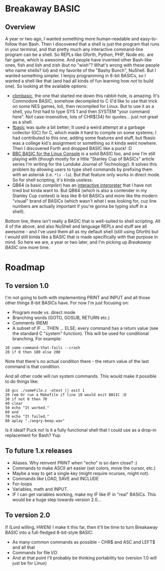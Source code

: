 # Breakaway BASIC

## Overview

A year or two ago, I wanted something more human-readable and easy-to-follow than Bash.  Then I discovered that a shell is just the program that runs in your terminal, and that pretty much any interactive command-line program can be a shell.  So REPLs like Gforth, Python, PHP, Node etc. are fair game, which is awesome.  And people have invented other Bash-like ones, fish and lish and zish (but no "wish"?  What's wrong with these people who name shells? lol) and my favorite of the "Bashy Bunch", NuShell.  But I wanted something simpler.  I lenjoy programming in 8-bit BASICs, so I wanted a shell like that (and had all kinds of fun learning how _not_ to build one).  So looking at the available options:

* [cbmbasic](https://github.com/mist64/cbmbasic), the one that started me down this rabbit-hole, is amazing.  It's Commodore BASIC, somehow decompiled to C (I'd like to use that trick on some NES games, lol), then recompiled for Linux.  But to use it as a shell, you first had to type SYS 1 and then SYSTEM "your command here".  Not case-insensitive, lots of CHR$(34) for quotes... just not great as a shell.
* [fbasic](https://github.com/ratboy666/fbasic) was quite a bit better; It used a weird attempt at a garbage collector (GC) for C, which made it hard to compile on some systems; I had contributed to this one, adding some features and stuff, but fbasic was a college kid's assignment or something so it kinda went nowhere.  Then I discovered Forth and dropped BASIC like a puck! :D
* [BBC BASIC for the Linux Console](https://www.bbcbasic.co.uk/console/) is a solid BASIC too, and one I'm still playing with (though mostly for a little "Stanley Cup of BASICs" article series I'm writing for the Lunduke Journal of Technology).  It solves this problem by allowing users to type shell commands by prefixing them with an asterisk (i.e. `*ls -la`).  But that feature only works in direct mode.  So for shell scripting, it's kinda useless.
* QB64 (a basic _compiler_) has an [interactive interpreter](https://github.com/FellippeHeitor/QB64-interpreter) that I have not tried but kinda want to.  But QB64 (which is also a contender in my Stanley Cup contest) is less like 8-bit BASICs and more like the modern "visual" brand of BASICs (which wasn't what I was looking for, cuz line numbers are actually important if you're gonna be typing stuff in a shell).

Bottom line, there isn't really a BASIC that is well-suited to shell scripting.  All 4 of the above, and also NuShell and language REPLs and stuff are all awesome - and I've used them all as my default shell (still using Gforth) but I would still kinda like a BASIC that is made specifically with that purpose in mind.  So here we are, a year or two later, and I'm picking up _Breakaway BASIC_ one more time.

# Roadmap

## To version 1.0

I'm not going to both with implementing PRINT and INPUT and all those other things 8-bit BASICs have.  For now I'm just focusing on:

* Program mode vs. direct mode
* Branching words (GOTO, GOSUB, RETURN etc.)
* Comments (REM)
* A subset of IF ... THEN ... ELSE; every command has a return value (see the standard C "system" function).  This will be used for conditional branching.  For example:

```
10 some-command-that-fails --crash
20 if 0 then 100 else 200
```

Note that there's no actual condition there - the return value of the last command is that condition.

And all other code will run system commands.  This would make it possible to do things like:

```
10 gcc ./someFile.c -otest || exit 1
20 rem Or run a Makefile if line 10 would exit BASIC :D
30 if not 0 then 70
40 clear
50 echo "It worked."
60 end
70 echo "It failed."
80 aplay "./angry-beep.wav"
```

Is it ideal?  Puck no!  Is it a fully functional shell that I could use as a drop-in replacement for Bash?  Yup.

## To future 1.x releases

* Aliases.  Why reinvent PRINT when "echo" is so darn close? :)
* Commands to make ASCII art easier (set colors, move the cursor, etc.)
* Maybe a way to get a single key (might require ncurses, might not).
* Commands like LOAD, SAVE and INCLUDE
* For-loops
* Variables, math and INPUT.
* IF I can get variables working, make my IF like IF in "real" BASICs.  This would be a huge step towards version 2.0...

## To version 2.0

If (Lord willing, HWEN) I make it this far, then it'll be time to turn Breakaway BASIC into a full-fledged 8-bit-style BASIC:

* As many common commands as possible - CHR$ and ASC and LEFT$ and all that
* Commands for file I/O
* And at that point I'll probably be thinking portability too (version 1.0 will just be for Linux)
